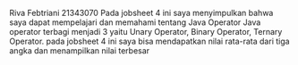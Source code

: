 Riva Febtriani 21343070
Pada jobsheet 4 ini saya menyimpulkan bahwa saya dapat mempelajari dan memahami tentang Java Operator
Java operator terbagi menjadi 3 yaitu Unary Operator, Binary Operator, Ternary Operator.
pada jobsheet 4 ini saya bisa mendapatkan nilai rata-rata dari tiga angka dan menampilkan nilai terbesar
